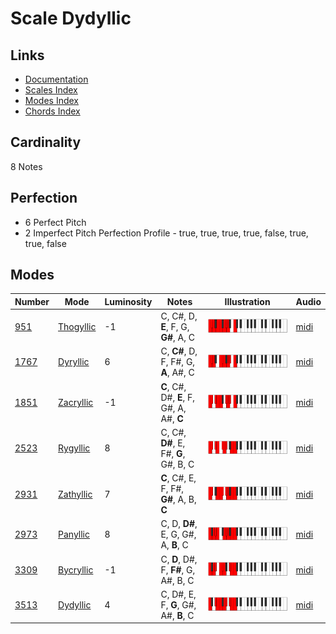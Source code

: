 # Scale Dydyllic

## Links

- [Documentation](README.md)
- [Scales Index](Scales.md)
- [Modes Index](Modes.md)
- [Chords Index](Chords.md)

## Cardinality

8 Notes

## Perfection

- 6 Perfect Pitch
- 2 Imperfect Pitch
Perfection Profile - true, true, true, true, false, true, true, false

## Modes

| Number | Mode | Luminosity | Notes | Illustration | Audio |
|--------|------|------------|-------|--------------|-------|
| [951](https://ianring.com/musictheory/scales/951) | [Thogyllic](ModeThogyllic.md) | -1 | C, C#, D, **E**, F, G, **G#**, A, C | ![CNaturalThogyllic](ModeCNaturalThogyllic.png) | [midi](https://github.com/edipermadi/music/blob/main/docs/ModeCNaturalThogyllic.mid?raw=true) | 
| [1767](https://ianring.com/musictheory/scales/1767) | [Dyryllic](ModeDyryllic.md) | 6 | C, **C#**, D, F, F#, G, **A**, A#, C | ![CNaturalDyryllic](ModeCNaturalDyryllic.png) | [midi](https://github.com/edipermadi/music/blob/main/docs/ModeCNaturalDyryllic.mid?raw=true) | 
| [1851](https://ianring.com/musictheory/scales/1851) | [Zacryllic](ModeZacryllic.md) | -1 | **C**, C#, D#, **E**, F, G#, A, A#, **C** | ![CNaturalZacryllic](ModeCNaturalZacryllic.png) | [midi](https://github.com/edipermadi/music/blob/main/docs/ModeCNaturalZacryllic.mid?raw=true) | 
| [2523](https://ianring.com/musictheory/scales/2523) | [Rygyllic](ModeRygyllic.md) | 8 | C, C#, **D#**, E, F#, **G**, G#, B, C | ![CNaturalRygyllic](ModeCNaturalRygyllic.png) | [midi](https://github.com/edipermadi/music/blob/main/docs/ModeCNaturalRygyllic.mid?raw=true) | 
| [2931](https://ianring.com/musictheory/scales/2931) | [Zathyllic](ModeZathyllic.md) | 7 | **C**, C#, E, F, F#, **G#**, A, B, **C** | ![CNaturalZathyllic](ModeCNaturalZathyllic.png) | [midi](https://github.com/edipermadi/music/blob/main/docs/ModeCNaturalZathyllic.mid?raw=true) | 
| [2973](https://ianring.com/musictheory/scales/2973) | [Panyllic](ModePanyllic.md) | 8 | C, D, **D#**, E, G, G#, A, **B**, C | ![CNaturalPanyllic](ModeCNaturalPanyllic.png) | [midi](https://github.com/edipermadi/music/blob/main/docs/ModeCNaturalPanyllic.mid?raw=true) | 
| [3309](https://ianring.com/musictheory/scales/3309) | [Bycryllic](ModeBycryllic.md) | -1 | C, **D**, D#, F, **F#**, G, A#, B, C | ![CNaturalBycryllic](ModeCNaturalBycryllic.png) | [midi](https://github.com/edipermadi/music/blob/main/docs/ModeCNaturalBycryllic.mid?raw=true) | 
| [3513](https://ianring.com/musictheory/scales/3513) | [Dydyllic](ModeDydyllic.md) | 4 | C, D#, E, F, **G**, G#, A#, **B**, C | ![CNaturalDydyllic](ModeCNaturalDydyllic.png) | [midi](https://github.com/edipermadi/music/blob/main/docs/ModeCNaturalDydyllic.mid?raw=true) | 
